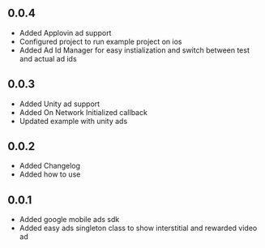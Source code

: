 ## 0.0.4

* Added Applovin ad support
* Configured project to run example project on ios
* Added Ad Id Manager for easy instialization and switch between test and actual ad ids

## 0.0.3

* Added Unity ad support
* Added On Network Initialized callback
* Updated example with unity ads

## 0.0.2

* Added Changelog
* Added how to use

## 0.0.1

* Added google mobile ads sdk
* Added easy ads singleton class to show interstitial and rewarded video ad